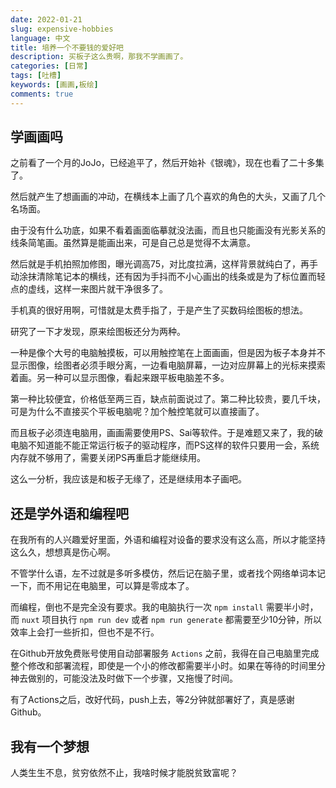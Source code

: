 ```yaml
---
date: 2022-01-21
slug: expensive-hobbies
language: 中文
title: 培养一个不要钱的爱好吧
description: 买板子这么贵啊，那我不学画画了。
categories: [日常]
tags: [吐槽]
keywords: [画画,板绘]
comments: true
---
```


## 学画画吗

之前看了一个月的JoJo，已经追平了，然后开始补《银魂》，现在也看了二十多集了。

然后就产生了想画画的冲动，在横线本上画了几个喜欢的角色的大头，又画了几个名场面。

由于没有什么功底，如果不看着画面临摹就没法画，而且也只能画没有光影关系的线条简笔画。虽然算是能画出来，可是自己总是觉得不太满意。

然后就是手机拍照加修图，曝光调高75，对比度拉满，这样背景就纯白了，再手动涂抹清除笔记本的横线，还有因为手抖而不小心画出的线条或是为了标位置而轻点的虚线，这样一来图片就干净很多了。

手机真的很好用啊，可惜就是太费手指了，于是产生了买数码绘图板的想法。

研究了一下才发现，原来绘图板还分为两种。

一种是像个大号的电脑触摸板，可以用触控笔在上面画画，但是因为板子本身并不显示图像，绘图者必须手眼分离，一边看电脑屏幕，一边对应屏幕上的光标来摸索着画。另一种可以显示图像，看起来跟平板电脑差不多。

第一种比较便宜，价格低至两三百，缺点前面说过了。第二种比较贵，要几千块，可是为什么不直接买个平板电脑呢？加个触控笔就可以直接画了。

而且板子必须连电脑用，画画需要使用PS、Sai等软件。于是难题又来了，我的破电脑不知道能不能正常运行板子的驱动程序，而PS这样的软件只要用一会，系统内存就不够用了，需要关闭PS再重启才能继续用。

这么一分析，我应该是和板子无缘了，还是继续用本子画吧。

## 还是学外语和编程吧

在我所有的人兴趣爱好里面，外语和编程对设备的要求没有这么高，所以才能坚持这么久，想想真是伤心啊。

不管学什么语，左不过就是多听多模仿，然后记在脑子里，或者找个网络单词本记一下，而不用记在电脑里，可以算是零成本了。

而编程，倒也不是完全没有要求。我的电脑执行一次 `npm install` 需要半小时，而 `nuxt` 项目执行 `npm run dev` 或者 `npm run generate` 都需要至少10分钟，所以效率上会打一些折扣，但也不是不行。

在Github开放免费账号使用自动部署服务 `Actions` 之前，我得在自己电脑里完成整个修改和部署流程，即使是一个小的修改都需要半小时。如果在等待的时间里分神去做别的，可能没法及时做下一个步骤，又拖慢了时间。

有了Actions之后，改好代码，push上去，等2分钟就部署好了，真是感谢Github。

## 我有一个梦想

人类生生不息，贫穷依然不止，我啥时候才能脱贫致富呢？
